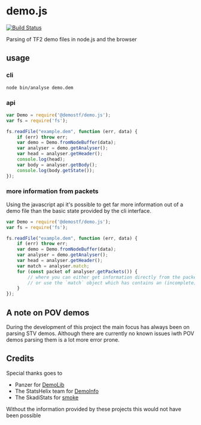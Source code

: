 # demo.js

[![Build Status](https://travis-ci.org/demostf/demo.js.svg?branch=master)](https://travis-ci.org/demostf/demo.js)

Parsing of TF2 demo files in node.js and the browser

## usage

### cli

```
node bin/analyse demo.dem
```

### api

```js
var Demo = require('@demostf/demo.js');
var fs = require('fs');

fs.readFile("example.dem", function (err, data) {
	if (err) throw err;
	var demo = Demo.fromNodeBuffer(data);
	var analyser = demo.getAnalyser();
	var head = analyser.getHeader();
	console.log(head);
	var body = analyser.getBody();
	console.log(body.getState());
});
```

### more information from packets

Using the javascript api it's possible to get far more information out of a demo
file than the basic state provided by the cli interface.

```js
var Demo = require('@demostf/demo.js');
var fs = require('fs');

fs.readFile("example.dem", function (err, data) {
	if (err) throw err;
	var demo = Demo.fromNodeBuffer(data);
	var analyser = demo.getAnalyser();
	var head = analyser.getHeader();
	var match = analyser.match;
	for (const packet of analyser.getPackets()) {
		// where you can either get information directly from the packet (see ./src/Data/Packet.ts)
		// or use the `match` object which has contains an (incomplete) state of the match at the current tick
	}
});
```


## A note on POV demos

During the development of this project the main focus has always been on parsing
STV demos.
Although there are currently no known issues iwth POV demos parsing them is a lot more error prone.

## Credits

Special thanks goes to

- Panzer for [DemoLib](https://github.com/PazerOP/DemoLib)
- The StatsHelix team for [DemoInfo](https://github.com/StatsHelix/demoinfo)
- The SkadiStats for [smoke](https://github.com/skadistats/smoke)

Without the information provided by these projects this would not have been possible
